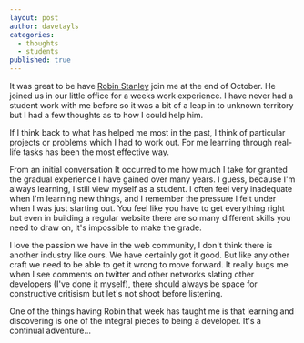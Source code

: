 ```yaml
---
layout: post
author: davetayls
categories: 
  - thoughts
  - students
published: true
---
```


It was great to be have [Robin Stanley](http://boffnoff.me) join me at the end of October. He joined us in our little office for a weeks work experience. I have never had a student work with me before so it was a bit of a leap in to unknown territory but I had a few thoughts as to how I could help him.

If I think back to what has helped me most in the past, I think of particular projects or problems which I had to work out. For me learning through real-life tasks has been the most effective way.

From an initial conversation It occurred to me how much I take for granted the gradual experience I have gained over many years. I guess, because I'm always learning, I still view myself as a student. I often feel very inadequate when I'm learning new things, and I remember the pressure I felt under when I was just starting out. You feel like you have to get everything right but even in building a regular website there are so many different skills you need to draw on, it's impossible to make the grade.

I love the passion we have in the web community, I don't think there is another industry like ours. We have certainly got it good. But like any other craft we need to be able to get it wrong to move forward. It really bugs me when I see comments on twitter and other networks slating other developers (I've done it myself), there should always be space for constructive critisism but let's not shoot before listening.

One of the things having Robin that week has taught me is that learning and discovering is one of the integral pieces to being a developer. It's a continual adventure...